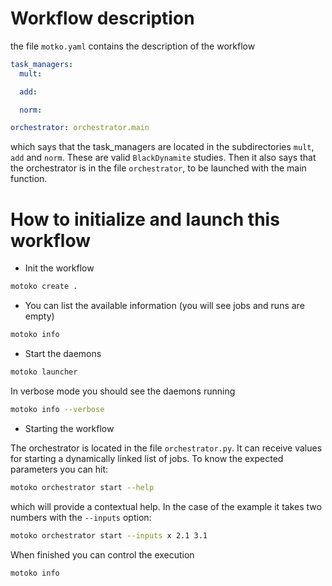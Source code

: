 # Workflow description

the file `motko.yaml` contains the description of the workflow

``` yaml
task_managers:
  mult:

  add:

  norm:

orchestrator: orchestrator.main

```

which says that the task_managers are located in the subdirectories `mult`, `add` and `norm`.
These are valid `BlackDynamite` studies. Then it also says that the orchestrator is in the file `orchestrator`, to be launched with the main function.

# How to initialize and launch this workflow


- Init the workflow

``` bash
motoko create .
```

- You can list the available information (you will see jobs and runs are empty)

``` bash
motoko info
```

- Start the daemons


``` bash
motoko launcher
```

In verbose mode you should see the daemons running

``` bash
motoko info --verbose
```

-  Starting the workflow

The orchestrator is located in the file `orchestrator.py`. It can receive values for
starting a dynamically linked list of jobs. To know the expected parameters you can hit:

``` bash
motoko orchestrator start --help
```

which will provide a contextual help. In the case of the example it takes two numbers
with the `--inputs` option:

``` bash
motoko orchestrator start --inputs x 2.1 3.1
```

When finished you can control the execution

``` bash
motoko info
```
